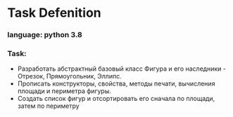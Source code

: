# Task Defenition

### language: python 3.8

### Task:

* Разработать абстрактный базовый класс Фигура и его наследники - Отрезок, Прямоугольник, Эллипс. 
* Прописать конструкторы, свойства, методы печати, вычисления площади и периметра фигуры. 
* Создать список фигур и отсортировать его сначала по площади, затем по периметру